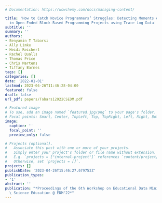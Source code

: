 ```yaml
---
# Documentation: https://wowchemy.com/docs/managing-content/

title: 'How to Catch Novice Programmers’ Struggles: Detecting Moments of Struggle
  in Open-Ended Block-Based Programming Projects using Trace Log Data'
subtitle: ''
summary: ''
authors:
- Benyamin T Tabarsi
- Ally Limke
- Heidi Reichert
- Rachel Qualls
- Thomas Price
- Chris Martens
- Tiffany Barnes
tags: []
categories: []
date: '2022-01-01'
lastmod: 2023-04-26T11:46:28-04:00
featured: false
draft: false
url_pdf: papers/Tabarsi2022CSEDM.pdf

# Featured image
# To use, add an image named `featured.jpg/png` to your page's folder.
# Focal points: Smart, Center, TopLeft, Top, TopRight, Left, Right, BottomLeft, Bottom, BottomRight.
image:
  caption: ''
  focal_point: ''
  preview_only: false

# Projects (optional).
#   Associate this post with one or more of your projects.
#   Simply enter your project's folder or file name without extension.
#   E.g. `projects = ["internal-project"]` references `content/project/deep-learning/index.md`.
#   Otherwise, set `projects = []`.
projects: []
publishDate: '2023-04-26T15:46:27.679753Z'
publication_types:
- '1'
abstract: ''
publication: "*Proceedings of the 6th Workshop on Educational Data Mining in Computer\
  \ Science Education @ EDM'22*"
---
```

